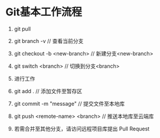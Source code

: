 


# Git基本工作流程

1. git pull

2. git branch -v // 查看当前分支

3. git checkout -b \<new-branch> // 新建分支\<new-branch>
4. git switch \<branch> // 切换到分支\<branch>

5. 进行工作

6. git add . // 添加文件至暂存区

7. git commit -m "message" // 提交文件至本地库

8. git push \<remote-name> \<branch> // 推送本地库至云端库

9. 若需合并至其他分支，请访问远程项目库提出 Pull Request